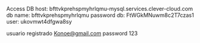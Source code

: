 Access DB
host: bfttvkprehspmyhrlqmu-mysql.services.clever-cloud.com
db name: bfttvkprehspmyhrlqmu
password db: FtWGkMNuwm8c2T7czas1
user: ukovmwt4dfgwa8sy

usuario registrado
Konoe@gmail.com
password
123
